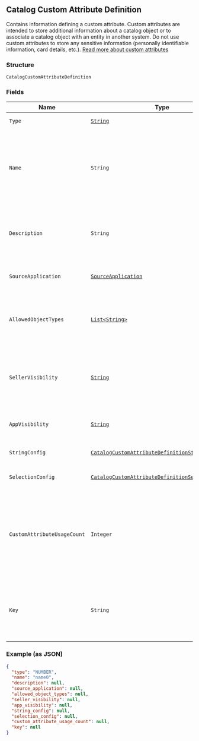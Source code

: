 ## Catalog Custom Attribute Definition

Contains information defining a custom attribute. Custom attributes are
intended to store additional information about a catalog object or to associate a
catalog object with an entity in another system. Do not use custom attributes
to store any sensitive information (personally identifiable information, card details, etc.).
[Read more about custom attributes](https://developer.squareup.com/docs/catalog-api/add-custom-attributes)

### Structure

`CatalogCustomAttributeDefinition`

### Fields

| Name | Type | Tags | Description |
|  --- | --- | --- | --- |
| `Type` | [`String`](/doc/models/catalog-custom-attribute-definition-type.md) |  | Defines the possible types for a custom attribute. |
| `Name` | `String` |  | The name of this definition for API and seller-facing UI purposes.<br>The name must be unique within the (merchant, application_id) pair. Required.<br>May not be empty and may not exceed 255 characters. Can be modified after creation. |
| `Description` | `String` | Optional | Seller-oriented description of the meaning of this Custom Attribute,<br>any constraints that the seller should observe, etc. May be displayed as a tooltip in Square UIs. |
| `SourceApplication` | [`SourceApplication`](/doc/models/source-application.md) | Optional | Provides information about the application used to generate an inventory<br>change. |
| `AllowedObjectTypes` | [`List<String>`](/doc/models/catalog-object-type.md) | Optional | The set of Catalog Object Types that this Custom Attribute may be applied to.<br>Currently, only `ITEM` and `ITEM_VARIATION` are allowed.<br>See [CatalogObjectType](#type-catalogobjecttype) for possible values |
| `SellerVisibility` | [`String`](/doc/models/catalog-custom-attribute-definition-seller-visibility.md) | Optional | Defines the visibility of a custom attribute to sellers in Square<br>client applications, Square APIs or in Square UIs (including Square Point<br>of Sale applications and Square Dashboard). |
| `AppVisibility` | [`String`](/doc/models/catalog-custom-attribute-definition-app-visibility.md) | Optional | Defines the visibility of a custom attribute to applications other than their<br>creating application. |
| `StringConfig` | [`CatalogCustomAttributeDefinitionStringConfig`](/doc/models/catalog-custom-attribute-definition-string-config.md) | Optional | Configuration associated with Custom Attribute Definitions of type `STRING`. |
| `SelectionConfig` | [`CatalogCustomAttributeDefinitionSelectionConfig`](/doc/models/catalog-custom-attribute-definition-selection-config.md) | Optional | Configuration associated with `SELECTION`-type custom attribute definitions. |
| `CustomAttributeUsageCount` | `Integer` | Optional | __Read-only.__ The number of custom attributes that reference this<br>custom attribute definition. Set by the server in response to a ListCatalog<br>request with `include_counts` set to `true`.  If the actual count is greater<br>than 100, `custom_attribute_usage_count` will be set to `100`. |
| `Key` | `String` | Optional | The name of the desired custom attribute key that can be used to access<br>the custom attribute value on catalog objects. Cannot be modified after the<br>custom attribute definition has been created. |

### Example (as JSON)

```json
{
  "type": "NUMBER",
  "name": "name0",
  "description": null,
  "source_application": null,
  "allowed_object_types": null,
  "seller_visibility": null,
  "app_visibility": null,
  "string_config": null,
  "selection_config": null,
  "custom_attribute_usage_count": null,
  "key": null
}
```

